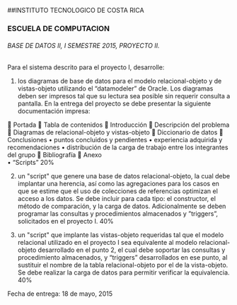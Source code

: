 ##INSTITUTO TECNOLOGICO DE COSTA RICA
### ESCUELA  DE COMPUTACION 
###### BASE DE DATOS II, I SEMESTRE 2015,  PROYECTO II.

Para el sistema descrito para el proyecto I, desarrolle:

1.	los diagramas de base de datos para el modelo relacional-objeto y de vistas-objeto utilizando el “datamodeler” de Oracle.  Los diagramas deben ser impresos tal que su lectura sea posible sin requerir consulta a pantalla.  En la entrega del proyecto se debe presentar la siguiente documentación impresa:

	Portada
	Tabla de contenidos
	Introducción
	Descripción del problema
	Diagramas de relacional-objeto y vistas-objeto
	Diccionario de datos
	Conclusiones
•	puntos concluidos y pendientes
•	experiencia adquirida y recomendaciones
•	distribución de la carga de trabajo entre los integrantes del grupo
	 Bibliografía 
	Anexo  
•	 “Scripts” 							         20%

2.	un "script" que genere una base de datos relacional-objeto, la cual debe implantar  una herencia,  así como las agregaciones  para los casos en que se estime que el uso de colecciones de referencias optimizan el acceso a los datos.  Se debe incluir para cada tipo: el constructor,  el método de comparación, y la carga de datos.   Adicionalmente se deben programar las consultas y procedimientos almacenados y ”triggers”, solicitados en el proyecto I.			                                                     					           40%

3.	un   "script" que implante las vistas-objeto requeridas tal que el modelo relacional utilizado en el proyecto I sea equivalente al modelo relacional-objeto desarrollado en el punto 2,  el cual debe soportar las consultas y procedimiento almacenados, y “triggers” desarrollados en ese punto,  al sustituir el nombre de la tabla relacional-objeto por el de la vista-objeto.   Se debe realizar la carga de datos para permitir verificar la  equivalencia.   										          40%


Fecha de entrega: 18 de mayo,  2015


